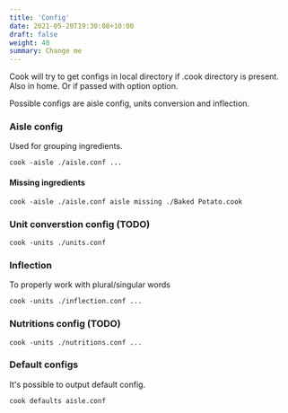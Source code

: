 ```yaml
---
title: 'Config'
date: 2021-05-20T19:30:08+10:00
draft: false
weight: 40
summary: Change me
---
```



Cook will try to get configs in local directory if .cook directory is present. Also in home. Or if passed with option option.

Possible configs are aisle config, units conversion and inflection.




### Aisle config
Used for grouping ingredients.

```
cook -aisle ./aisle.conf ...
```

#### Missing ingredients

```
cook -aisle ./aisle.conf aisle missing ./Baked Potato.cook
```

### Unit converstion config (TODO)

```
cook -units ./units.conf
```

### Inflection

To properly work with plural/singular words
```
cook -units ./inflection.conf ...
```

### Nutritions config (TODO)

```
cook -units ./nutritions.conf ...
```

### Default configs

It's possible to output default config.

```
cook defaults aisle.conf
```
